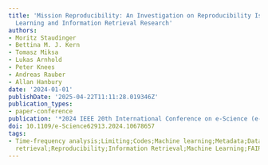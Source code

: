 ```yaml
---
title: 'Mission Reproducibility: An Investigation on Reproducibility Issues in Machine
  Learning and Information Retrieval Research'
authors:
- Moritz Staudinger
- Bettina M. J. Kern
- Tomasz Miksa
- Lukas Arnhold
- Peter Knees
- Andreas Rauber
- Allan Hanbury
date: '2024-01-01'
publishDate: '2025-04-22T11:11:28.019346Z'
publication_types:
- paper-conference
publication: '*2024 IEEE 20th International Conference on e-Science (e-Science)*'
doi: 10.1109/e-Science62913.2024.10678657
tags:
- Time-frequency analysis;Limiting;Codes;Machine learning;Metadata;Data science;Information
  retrieval;Reproducibility;Information Retrieval;Machine Learning;FAIR Principles;FAIR4ML
---
```

